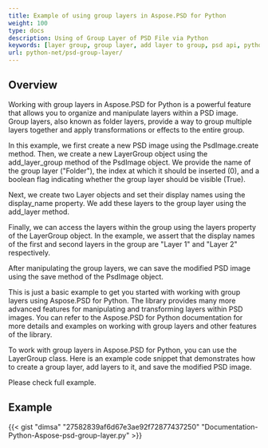 ```yaml
---
title: Example of using group layers in Aspose.PSD for Python
weight: 100
type: docs
description: Using of Group Layer of PSD File via Python
keywords: [layer group, group layer, add layer to group, psd api, python, code sample]
url: python-net/psd-group-layer/
---
```


## **Overview**

Working with group layers in Aspose.PSD for Python is a powerful feature that allows you to organize and manipulate layers within a PSD image. Group layers, also known as folder layers, provide a way to group multiple layers together and apply transformations or effects to the entire group.

In this example, we first create a new PSD image using the PsdImage.create method. Then, we create a new LayerGroup object using the add_layer_group method of the PsdImage object. We provide the name of the group layer ("Folder"), the index at which it should be inserted (0), and a boolean flag indicating whether the group layer should be visible (True).

Next, we create two Layer objects and set their display names using the display_name property. We add these layers to the group layer using the add_layer method.

Finally, we can access the layers within the group using the layers property of the LayerGroup object. In the example, we assert that the display names of the first and second layers in the group are "Layer 1" and "Layer 2" respectively.

After manipulating the group layers, we can save the modified PSD image using the save method of the PsdImage object.

This is just a basic example to get you started with working with group layers using Aspose.PSD for Python. The library provides many more advanced features for manipulating and transforming layers within PSD images. You can refer to the Aspose.PSD for Python documentation for more details and examples on working with group layers and other features of the library.

To work with group layers in Aspose.PSD for Python, you can use the LayerGroup class. Here is an example code snippet that demonstrates how to create a group layer, add layers to it, and save the modified PSD image.

Please check full example.

## **Example**
{{< gist "dimsa" "27582839af6d67e3ae92f72877437250" "Documentation-Python-Aspose-psd-group-layer.py" >}}